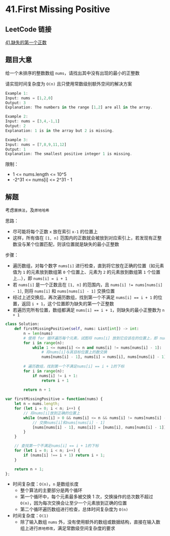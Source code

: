 # 41.First Missing Positive

## LeetCode 链接

[41.缺失的第一个正数](https://leetcode.cn/problems/first-missing-positive/)

## 题目大意

给一个未排序的整数数组 `nums`，请找出其中没有出现的最小的正整数

请实现时间复杂度为 `O(n)` 且只使用常数级别额外空间的解决方案

```js
Example 1:
Input: nums = [1,2,0]
Output: 3
Explanation: The numbers in the range [1,2] are all in the array.

Example 2:
Input: nums = [3,4,-1,1]
Output: 2
Explanation: 1 is in the array but 2 is missing.

Example 3:
Input: nums = [7,8,9,11,12]
Output: 1
Explanation: The smallest positive integer 1 is missing.
```

限制：
- 1 <= nums.length <= 10^5
- -2^31 <= nums[i] <= 2^31 - 1

## 解题

考虑`置换法`，及`原地哈希`

思路：
- 尽可能将每个正数 `x` 放在索引 `x-1` 的位置上
- 这样，所有值在 `[1, n]` 范围内的正数就会被放到对应索引上，若发现有正整数没与某个位置匹配，则该位置就是缺失的最小正整数

步骤：
- 遍历数组，对每个数字 `nums[i]` 进行检查，直到将它放在正确的位置（如元素值为 `1` 的元素放到数组第 `0` 个位置上、元素为 `2` 的元素放到数组第 `1` 个位置上...），即 `nums[i] = i + 1` 
- 若 `nums[i]` 是一个正数且在 `[1, n]` 的范围内，且 `nums[i] != nums[nums[i] - 1]`, 则将 `nums[i]` 和 `nums[nums[i] - 1]` 交换位置
- 经过上述交换后，再次遍历数组，找到第一个不满足 `nums[i] == i + 1` 的位置，返回 `i + 1`，这个位置即为缺失的第一个正整数
- 若遍历完所有位置，数组都满足 `nums[i] == i + 1`，则缺失的最小正整数为 `n + 1`

```python
class Solution:
    def firstMissingPositive(self, nums: List[int]) -> int:
        n = len(nums)
        # 使用 for 循环遍历每个元素，试图将 nums[i] 放到它应该在的位置上，即 nums[i] - 1 的位置
        for i in range(n):
            while 1 <= nums[i] <= n and nums[i] != nums[nums[i] - 1]:
                # 将nums[i]与其目标位置上的数交换
                nums[nums[i] - 1], nums[i] = nums[i], nums[nums[i] - 1]
        
        # 遍历数组，找到第一个不满足nums[i] == i + 1的下标
        for i in range(n):
            if nums[i] != i + 1:
                return i + 1
        
        return n + 1
```
```js
var firstMissingPositive = function(nums) {
    let n = nums.length;
    for (let i = 0; i < n; i++) {
        // 将nums[i]放到正确的位置上
        while (nums[i] > 0 && nums[i] <= n && nums[i] != nums[nums[i] - 1]) {
            // 交换nums[i]和nums[nums[i] - 1]
            [nums[nums[i] - 1], nums[i]] = [nums[i], nums[nums[i] - 1]];
        }
    }

    // 查找第一个不满足nums[i] == i + 1的下标
    for (let i = 0; i < n; i++) {
        if (nums[i] !== i + 1) return i + 1;
    }

    return n + 1;
};
```

- 时间复杂度：`O(n)`，`n` 是数组长度
  - 整个算法的主要部分是两个循环
  - 第一个循环中，每个元素最多被交换 1 次，交换操作的总次数不超过 `O(n)`，因为每次交换会让至少一个元素放到正确的位置
  - 第二个循环遍历数组进行检查，总体时间复杂度为 `O(n)`
- 时间复杂度：`O(1)`
  - 除了输入数组 `nums` 外，没有使用额外的数组或数据结构，直接在输入数组上进行`原地修改`，满足常数级空间复杂度的要求



